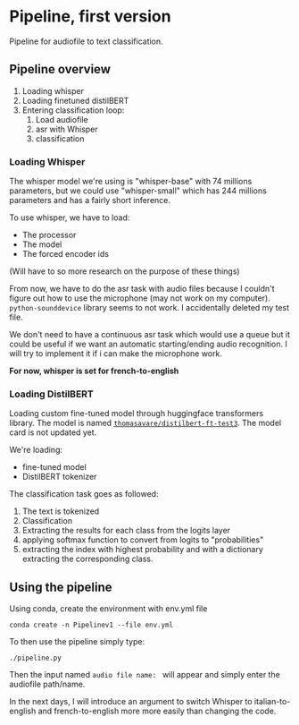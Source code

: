 # Pipeline, first version

Pipeline for audiofile to text classification.

## Pipeline overview

1. Loading whisper
2. Loading finetuned distilBERT
3. Entering classification loop:
   1. Load audiofile
   2. asr with Whisper
   3. classification

### Loading Whisper

The whisper model we're using is "whisper-base" with 74 millions parameters, but we could use "whisper-small" which has 
244 millions parameters and has a fairly short inference.

To use whisper, we have to load:

- The processor
- The model
- The forced encoder ids

(Will have to so more research on the purpose of these things)

From now, we have to do the asr task with audio files because I couldn't figure out how to use the microphone (may not 
work on my computer). ```python-sounddevice``` library seems to not work. I accidentally deleted my test file.

We don't need to have a continuous asr task which would use a queue but it could be useful if we want an automatic 
starting/ending audio recognition. I will try to implement it if i can make the microphone work.

**For now, whisper is set for french-to-english**

### Loading DistilBERT

Loading custom fine-tuned model through huggingface transformers library. The model is named
[```thomasavare/distilbert-ft-test3```](https://huggingface.co/thomasavare/distilbert-ft-test3). The model card is not 
updated yet.

We're loading:

- fine-tuned model
- DistilBERT tokenizer

The classification task goes as followed:

1. The text is tokenized
2. Classification
3. Extracting the results for each class from the logits layer
4. applying softmax function to convert from logits to "probabilities"
5. extracting the index with highest probability and with a dictionary extracting the corresponding class.

## Using the pipeline

Using conda, create the environment with env.yml file

```conda create -n Pipelinev1 --file env.yml```

To then use the pipeline simply type:

```./pipeline.py```

Then the input named ```audio file name: ``` will appear and simply enter the audiofile path/name.

In the next days, I will introduce an argument to switch Whisper to italian-to-english and french-to-english more
more easily than changing the code.
